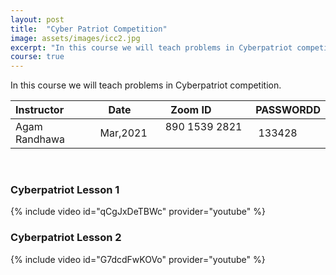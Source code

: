 ```yaml
---
layout: post
title:  "Cyber Patriot Competition"
image: assets/images/icc2.jpg
excerpt: "In this course we will teach problems in Cyberpatriot competition."
course: true
---
```

In this course we will teach problems in Cyberpatriot competition.


| Instructor  | &nbsp;&nbsp;&nbsp;Date&nbsp; | &nbsp;&nbsp; &nbsp;&nbsp;Zoom ID &nbsp; | &nbsp;PASSWORDD  |
| :---        |    :----   |          :--- |  :--- |
| Agam Randhawa   | Mar,2021   | &nbsp;&nbsp; 890 1539 2821 &nbsp; &nbsp; |&nbsp; 133428|

<br/>



### Cyberpatriot Lesson 1
{% include video id="qCgJxDeTBWc" provider="youtube" %}


### Cyberpatriot Lesson 2
{% include video id="G7dcdFwKOVo" provider="youtube" %}
